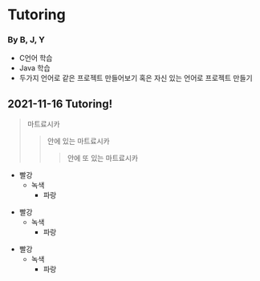 # Tutoring
### By B, J, Y

+ C언어 학습
+ Java 학습
+ 두가지 언어로 같은 프로젝트 만들어보기 혹은 자신 있는 언어로 프로젝트 만들기

## 2021-11-16 Tutoring!

> 마트료시카
>	> 안에 있는 마트료시카
>	>	> 안에 또 있는 마트료시카

* 빨강
  * 녹색
    * 파랑

+ 빨강
  + 녹색
    + 파랑

- 빨강
  - 녹색
    - 파랑
